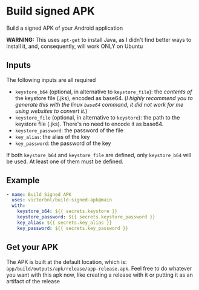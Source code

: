 # Build signed APK

Build a signed APK of your Android application

**WARNING:** This uses `apt-get` to install Java, as I didn't find better ways to install it, and, consequently, will work ONLY on Ubuntu

## Inputs

The following inputs are all required

- `keystore_b64` (optional, in alternative to `keystore_file`): the _contents of_ the keystore file (.jks), encoded as base64. (_I highly recommend you to generate this with the linux `base64` command, it did not work for me using websites to convert it._)
- `keystore_file` (optional, in alternative to `keystore`): the path to the keystore file (.jks). There's no need to encode it as base64.
- `keystore_password`: the password of the file
- `key_alias`: the alias of the key
- `key_password`: the password of the key

If both `keystore_b64` and `keystore_file` are defined, only `keystore_b64` will be used. At least one of them must be defined.

## Example

```yaml
- name: Build Signed APK
  uses: victorbnl/build-signed-apk@main
  with:
    keystore_b64: ${{ secrets.keystore }}
    keystore_password: ${{ secrets.keystore_password }}
    key_alias: ${{ secrets.key_alias }}
    key_password: ${{ secrets.key_password }}
```

## Get your APK

The APK is built at the default location, which is: `app/build/outputs/apk/release/app-release.apk`. Feel free to do whatever you want with this apk now, like creating a release with it or putting it as an artifact of the release
